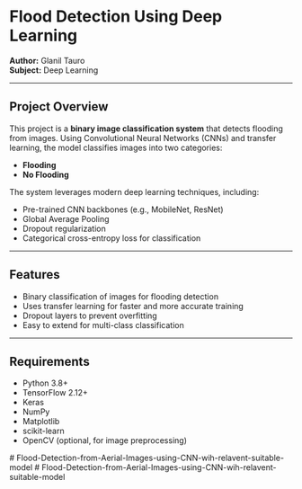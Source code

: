 # Flood Detection Using Deep Learning

**Author:** Glanil Tauro  
**Subject:** Deep Learning  

---

## Project Overview

This project is a **binary image classification system** that detects flooding from images. Using Convolutional Neural Networks (CNNs) and transfer learning, the model classifies images into two categories:

- **Flooding**
- **No Flooding**

The system leverages modern deep learning techniques, including:

- Pre-trained CNN backbones (e.g., MobileNet, ResNet)
- Global Average Pooling
- Dropout regularization
- Categorical cross-entropy loss for classification

---

## Features

- Binary classification of images for flooding detection
- Uses transfer learning for faster and more accurate training
- Dropout layers to prevent overfitting
- Easy to extend for multi-class classification

---

## Requirements

- Python 3.8+
- TensorFlow 2.12+
- Keras
- NumPy
- Matplotlib
- scikit-learn
- OpenCV (optional, for image preprocessing)


#   F l o o d - D e t e c t i o n - f r o m - A e r i a l - I m a g e s - u s i n g - C N N - w i h - r e l a v e n t - s u i t a b l e - m o d e l  
 #   F l o o d - D e t e c t i o n - f r o m - A e r i a l - I m a g e s - u s i n g - C N N - w i h - r e l a v e n t - s u i t a b l e - m o d e l  
 
